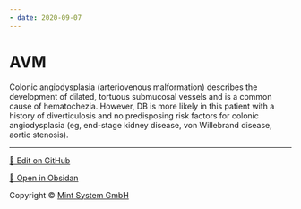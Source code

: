 ```yaml
---
- date: 2020-09-07
---
```


# AVM

<!-- AVM risk factors -->

Colonic angiodysplasia (arteriovenous malformation) describes the development of dilated, tortuous submucosal vessels and is a common cause of hematochezia. However, DB is more likely in this patient with a history of diverticulosis and no predisposing risk factors for colonic angiodysplasia (eg, end-stage kidney disease, von Willebrand disease, aortic stenosis).


<hr>

[📝 Edit on GitHub](https://github.com/Mint-System/Knowledge/blob/master/AVM.md)

[📂 Open in Obsidan](obsidian://open?vault=Knowledge%20Mint%20System&file=AVM.md ':target=_self')

<footer>Copyright © <a href="https://www.mint-system.ch/">Mint System GmbH</a></footer>